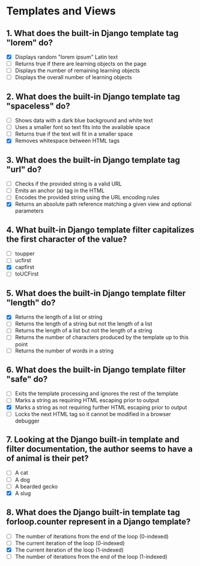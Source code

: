 # Templates and Views

## 1. What does the built-in Django template tag "lorem" do?

- [x] Displays random "lorem ipsum" Latin text
- [ ] Returns true if there are learning objects on the page
- [ ] Displays the number of remaining learning objects
- [ ] Displays the overall number of learning objects

## 2. What does the built-in Django template tag "spaceless" do?

- [ ] Shows data with a dark blue background and white text
- [ ] Uses a smaller font so text fits into the available space
- [ ] Returns true if the text will fit in a smaller space
- [x] Removes whitespace between HTML tags

## 3. What does the built-in Django template tag "url" do?

- [ ] Checks if the provided string is a valid URL
- [ ] Emits an anchor (a) tag in the HTML
- [ ] Encodes the provided string using the URL encoding rules
- [x] Returns an absolute path reference matching a given view and optional parameters

## 4. What built-in Django template filter capitalizes the first character of the value?

- [ ] toupper
- [ ] ucfirst
- [x] capfirst
- [ ] toUCFirst

## 5. What does the built-in Django template filter "length" do?

- [x] Returns the length of a list or string
- [ ] Returns the length of a string but not the length of a list
- [ ] Returns the length of a list but not the length of a string
- [ ] Returns the number of characters produced by the template up to this point
- [ ] Returns the number of words in a string

## 6. What does the built-in Django template filter "safe" do?

- [ ] Exits the template processing and ignores the rest of the template
- [ ] Marks a string as requiring HTML escaping prior to output
- [x] Marks a string as not requiring further HTML escaping prior to output
- [ ] Locks the next HTML tag so it cannot be modified in a browser debugger

## 7. Looking at the Django built-in template and filter documentation, the author seems to have a of animal is their pet?

- [ ] A cat
- [ ] A dog
- [ ] A bearded gecko
- [x] A slug

## 8. What does the Django built-in template tag forloop.counter represent in a Django template?

- [ ] The number of iterations from the end of the loop (0-indexed)
- [ ] The current iteration of the loop (0-indexed)
- [x] The current iteration of the loop (1-indexed)
- [ ] The number of iterations from the end of the loop (1-indexed)
